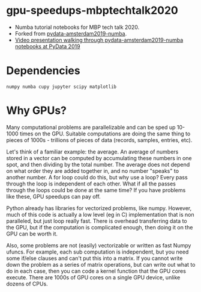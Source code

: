 # gpu-speedups-mbptechtalk2020

* Numba tutorial notebooks for MBP tech talk 2020.
* Forked from [pydata-amsterdam2019-numba](https://github.com/ContinuumIO/pydata-amsterdam2019-numba). 
* [Video presentation walking through pydata-amsterdam2019-numba notebooks at PyData 2019](https://pyvideo.org/pydata-amsterdam-2019/create-cuda-kernels-from-python-using-numba-and-cupy.html)

# Dependencies

```
numpy numba cupy jupyter scipy matplotlib
```

# Why GPUs? 
Many computational problems are parallelizable and can be sped up 10-1000 times on the GPU. Suitable computations are doing the same thing to pieces of 1000s - trillions of pieces of data (records, samples, entries, etc). 

Let's think of a familiar example: the average. An average of numbers stored in a vector can be computed by accumulating these numbers in one spot, and then dividing by the total number. The average does not depend on what order they are added together in, and no number "speaks" to another number. A for loop could do this, but why use a loop? Every pass through the loop is independent of each other. What if all the passes through the loops could be done at the same time? If you have problems like these, GPU speedups can pay off.

Python already has libraries for vectorized problems, like numpy. However, much of this code is actually a low level (eg in C) implementation that is non paralleled, but just loop really fast. There is overhead transferring data to the GPU, but if the computation is complicated enough, then doing it on the GPU can be worth it.

Also, some problems are not (easily) vectorizable or written as fast Numpy ufuncs. For example, each sub computation is independent, but you need some if/else clauses and can't put this into a matrix. If you cannot write down the problem as a series of matrix operations, but can write out what to do in each case, then you can code a kernel function that the GPU cores execute. There are 1000s of GPU cores on a single GPU device, unlike dozens of CPUs.
